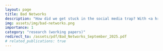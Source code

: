 ```yaml
---
layout: page
title: Bad Networks
description: "How did we get stuck in the social media trap? With <a href='https://richardholden.org/'>Richard Holden</a> and <a href='https://robertakerlof.com/'>Robert Akerlof.</a> <br><br> <i> Revised and Resubmitted to the Journal of Public Economics.</i>"
img: assets/img/bad-networks.png
importance: 1
category: "research (working papers)"
redirect_to: /assets/pdf/Bad_Networks_September_2025.pdf
# related_publications: true
---
```

